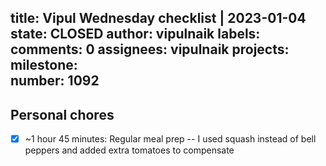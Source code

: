 title:	Vipul Wednesday checklist | 2023-01-04
state:	CLOSED
author:	vipulnaik
labels:	
comments:	0
assignees:	vipulnaik
projects:	
milestone:	
number:	1092
--
## Personal chores

- [x] ~1 hour 45 minutes: Regular meal prep -- I used squash instead of bell peppers and added extra tomatoes to compensate
